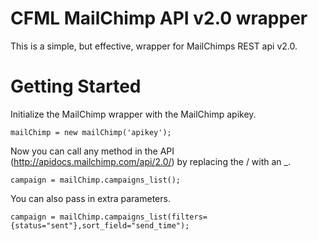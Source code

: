 CFML MailChimp API v2.0 wrapper
=========

This is a simple, but effective, wrapper for MailChimps REST api v2.0.

Getting Started
===============

Initialize the MailChimp wrapper with the MailChimp apikey.

	mailChimp = new mailChimp('apikey');

Now you can call any method in the API (http://apidocs.mailchimp.com/api/2.0/) by replacing the / with an _.

	campaign = mailChimp.campaigns_list();

You can also pass in extra parameters.

	campaign = mailChimp.campaigns_list(filters={status="sent"},sort_field="send_time");

